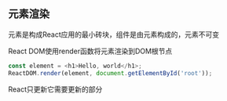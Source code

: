 ## 元素渲染

元素是构成React应用的最小砖块，组件是由元素构成的，元素不可变

React DOM使用render函数将元素渲染到DOM根节点

```js
const element = <h1>Hello, world</h1>;
ReactDOM.render(element, document.getElementById('root'));
```

React只更新它需要更新的部分


